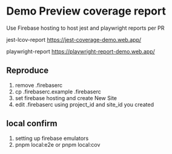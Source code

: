 # Demo Preview coverage report

Use Firebase hosting to host jest and playwright reports per PR

jest-lcov-report
<https://jest-coverage-demo.web.app/>

playwright-report
<https://playwright-report-demo.web.app/>

## Reproduce

1. remove .firebaserc
2. cp .firebaserc.example .firebaserc
3. set firebase hosting and create New Site
4. edit .firebaserc using project_id and site_id you created

## local confirm

1. setting up firebase emulators
2. pnpm local:e2e or pnpm local:cov
